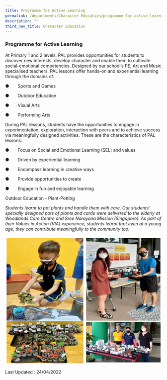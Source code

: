 ```yaml
---
title: Programme for Active Learning
permalink: /departments/Character-Education/programme-for-active-learning
description: ""
third_nav_title: Character Education
---
```

### Programme for Active Learning
At Primary 1 and 2 levels, PAL provides opportunities for students to discover new interests, develop character and enable them to cultivate social-emotional competencies. Designed by our school’s PE, Art and Music specialised teachers, PAL lessons offer hands-on and experiential learning through the domains of:

●       Sports and Games

●       Outdoor Education

●       Visual Arts

●       Performing Arts

During PAL lessons, students have the opportunities to engage in experimentation, exploration, interaction with peers and to achieve success via meaningfully designed activities. These are the characteristics of PAL lessons:

●       Focus on Social and Emotional Learning (SEL) and values

●       Driven by experiential learning

●       Encompass learning in creative ways

●       Provide opportunities to create

●       Engage in fun and enjoyable learning

Outdoor Education - Plant-Potting

  

_Students learnt to pot plants and handle them with care. Our students’ specially designed pots of plants and cards were delivered to the elderly at Woodlands Care Centre and Sree Narayana Mission (Singapore). As part of their Values in Action (VIA) experience, students learnt that even at a young age, they can contribute meaningfully to the community too._

![](/images/ce8.png)

Last Updated : 24/04/2022